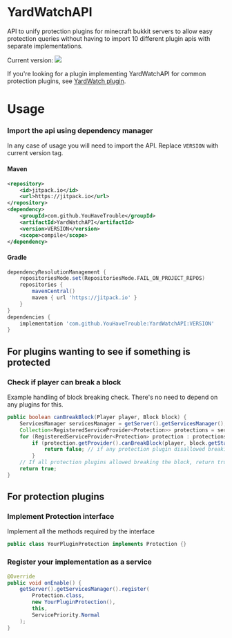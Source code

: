 # YardWatchAPI

API to unify protection plugins for minecraft bukkit servers to allow easy protection queries without having to import
10 different plugin apis with separate implementations.

Current version: [![](https://jitpack.io/v/YouHaveTrouble/YardWatchAPI.svg)](https://jitpack.io/#YouHaveTrouble/YardWatchAPI)

If you're looking for a plugin implementing YardWatchAPI for common protection plugins, see [YardWatch plugin](https://github.com/YouHaveTrouble/YardWatch).

# Usage

### Import the api using dependency manager

In any case of usage you will need to import the API. Replace `VERSION` with current version tag.

#### Maven
```xml
<repository>
    <id>jitpack.io</id>
    <url>https://jitpack.io</url>
</repository>
<dependency>
    <groupId>com.github.YouHaveTrouble</groupId>
    <artifactId>YardWatchAPI</artifactId>
    <version>VERSION</version>
    <scope>compile</scope>
</dependency>
```
#### Gradle
```gradle
dependencyResolutionManagement {
    repositoriesMode.set(RepositoriesMode.FAIL_ON_PROJECT_REPOS)
    repositories {
        mavenCentral()
        maven { url 'https://jitpack.io' }
    }
}
dependencies {
    implementation 'com.github.YouHaveTrouble:YardWatchAPI:VERSION'
}
```

## For plugins wanting to see if something is protected

### Check if player can break a block

Example handling of block breaking check. There's no need to depend on any plugins for this.

```java
public boolean canBreakBlock(Player player, Block block) {
    ServicesManager servicesManager = getServer().getServicesManager();
    Collection<RegisteredServiceProvider<Protection>> protections = servicesManager.getRegistrations(Protection.class);
    for (RegisteredServiceProvider<Protection> protection : protections) {
        if (protection.getProvider().canBreakBlock(player, block.getState(true))) continue;
            return false; // if any protection plugin disallowed breaking the block, return false
        }
    // If all protection plugins allowed breaking the block, return true
    return true;
}
```

## For protection plugins

### Implement Protection interface

Implement all the methods required by the interface

```java
public class YourPluginProtection implements Protection {}
```

### Register your implementation as a service

```java
@Override
public void onEnable() {
    getServer().getServicesManager().register(
        Protection.class,
        new YourPluginProtection(),
        this,
        ServicePriority.Normal
    );
}
```
